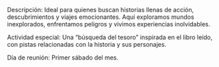 Descripción: Ideal para quienes buscan historias llenas de acción, descubrimientos y viajes emocionantes. Aquí exploramos mundos inexplorados, enfrentamos peligros y vivimos experiencias inolvidables.

Actividad especial: Una “búsqueda del tesoro” inspirada en el libro leído, con pistas relacionadas con la historia y sus personajes.

Día de reunión: Primer sábado del mes.


